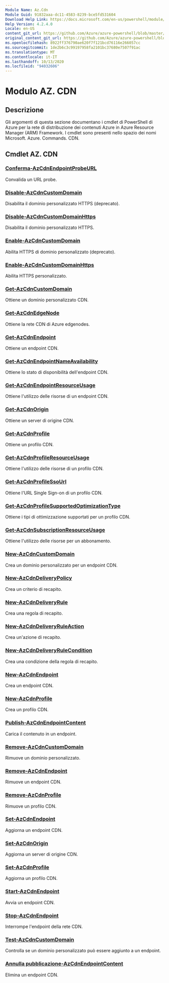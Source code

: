 ```yaml
---
Module Name: Az.Cdn
Module Guid: 91832aaa-dc11-4583-8239-bce5fd531604
Download Help Link: https://docs.microsoft.com/en-us/powershell/module/az.cdn
Help Version: 4.2.4.0
Locale: en-US
content_git_url: https://github.com/Azure/azure-powershell/blob/master/src/Cdn/Cdn/help/Az.Cdn.md
original_content_git_url: https://github.com/Azure/azure-powershell/blob/master/src/Cdn/Cdn/help/Az.Cdn.md
ms.openlocfilehash: 8922ff376790ae620f7f121bcd76116e266057cc
ms.sourcegitcommit: 1de2b6c3c99197958fa2101bc37680e7507f91ac
ms.translationtype: MT
ms.contentlocale: it-IT
ms.lasthandoff: 10/13/2020
ms.locfileid: "94032606"
---
```

# Modulo AZ. CDN
## Descrizione
Gli argomenti di questa sezione documentano i cmdlet di PowerShell di Azure per la rete di distribuzione dei contenuti Azure in Azure Resource Manager (ARM) Framework. I cmdlet sono presenti nello spazio dei nomi Microsoft. Azure. Commands. CDN.

## Cmdlet AZ. CDN
### [Conferma-AzCdnEndpointProbeURL](Confirm-AzCdnEndpointProbeURL.md)
Convalida un URL probe.

### [Disable-AzCdnCustomDomain](Disable-AzCdnCustomDomain.md)
Disabilita il dominio personalizzato HTTPS (deprecato).

### [Disable-AzCdnCustomDomainHttps](Disable-AzCdnCustomDomainHttps.md)
Disabilita il dominio personalizzato HTTPS.

### [Enable-AzCdnCustomDomain](Enable-AzCdnCustomDomain.md)
Abilita HTTPS di dominio personalizzato (deprecato).

### [Enable-AzCdnCustomDomainHttps](Enable-AzCdnCustomDomainHttps.md)
Abilita HTTPS personalizzato.

### [Get-AzCdnCustomDomain](Get-AzCdnCustomDomain.md)
Ottiene un dominio personalizzato CDN.

### [Get-AzCdnEdgeNode](Get-AzCdnEdgeNode.md)
Ottiene la rete CDN di Azure edgenodes.

### [Get-AzCdnEndpoint](Get-AzCdnEndpoint.md)
Ottiene un endpoint CDN.

### [Get-AzCdnEndpointNameAvailability](Get-AzCdnEndpointNameAvailability.md)
Ottiene lo stato di disponibilità dell'endpoint CDN.

### [Get-AzCdnEndpointResourceUsage](Get-AzCdnEndpointResourceUsage.md)
Ottiene l'utilizzo delle risorse di un endpoint CDN.

### [Get-AzCdnOrigin](Get-AzCdnOrigin.md)
Ottiene un server di origine CDN.

### [Get-AzCdnProfile](Get-AzCdnProfile.md)
Ottiene un profilo CDN.

### [Get-AzCdnProfileResourceUsage](Get-AzCdnProfileResourceUsage.md)
Ottiene l'utilizzo delle risorse di un profilo CDN.

### [Get-AzCdnProfileSsoUrl](Get-AzCdnProfileSsoUrl.md)
Ottiene l'URL Single Sign-on di un profilo CDN.

### [Get-AzCdnProfileSupportedOptimizationType](Get-AzCdnProfileSupportedOptimizationType.md)
Ottiene i tipi di ottimizzazione supportati per un profilo CDN.

### [Get-AzCdnSubscriptionResourceUsage](Get-AzCdnSubscriptionResourceUsage.md)
Ottiene l'utilizzo delle risorse per un abbonamento.

### [New-AzCdnCustomDomain](New-AzCdnCustomDomain.md)
Crea un dominio personalizzato per un endpoint CDN.

### [New-AzCdnDeliveryPolicy](New-AzCdnDeliveryPolicy.md)
Crea un criterio di recapito.

### [New-AzCdnDeliveryRule](New-AzCdnDeliveryRule.md)
Crea una regola di recapito.

### [New-AzCdnDeliveryRuleAction](New-AzCdnDeliveryRuleAction.md)
Crea un'azione di recapito.

### [New-AzCdnDeliveryRuleCondition](New-AzCdnDeliveryRuleCondition.md)
Crea una condizione della regola di recapito.

### [New-AzCdnEndpoint](New-AzCdnEndpoint.md)
Crea un endpoint CDN.

### [New-AzCdnProfile](New-AzCdnProfile.md)
Crea un profilo CDN.

### [Publish-AzCdnEndpointContent](Publish-AzCdnEndpointContent.md)
Carica il contenuto in un endpoint.

### [Remove-AzCdnCustomDomain](Remove-AzCdnCustomDomain.md)
Rimuove un dominio personalizzato.

### [Remove-AzCdnEndpoint](Remove-AzCdnEndpoint.md)
Rimuove un endpoint CDN.

### [Remove-AzCdnProfile](Remove-AzCdnProfile.md)
Rimuove un profilo CDN.

### [Set-AzCdnEndpoint](Set-AzCdnEndpoint.md)
Aggiorna un endpoint CDN.

### [Set-AzCdnOrigin](Set-AzCdnOrigin.md)
Aggiorna un server di origine CDN.

### [Set-AzCdnProfile](Set-AzCdnProfile.md)
Aggiorna un profilo CDN.

### [Start-AzCdnEndpoint](Start-AzCdnEndpoint.md)
Avvia un endpoint CDN.

### [Stop-AzCdnEndpoint](Stop-AzCdnEndpoint.md)
Interrompe l'endpoint della rete CDN.

### [Test-AzCdnCustomDomain](Test-AzCdnCustomDomain.md)
Controlla se un dominio personalizzato può essere aggiunto a un endpoint.

### [Annulla pubblicazione-AzCdnEndpointContent](Unpublish-AzCdnEndpointContent.md)
Elimina un endpoint CDN.

